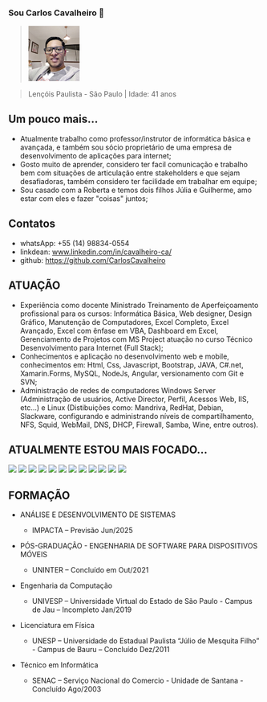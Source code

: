 ### Sou Carlos Cavalheiro 👋

> <img src="./images/img_eu.jpg" style="zoom:60%;">

> Lençóis Paulista - São Paulo | Idade: 41 anos 

## Um pouco mais...
-	Atualmente trabalho como professor/instrutor de informática básica e avançada, e também sou sócio proprietário de uma empresa de desenvolvimento de aplicações para internet;
-	Gosto muito de aprender, considero ter facil comunicação e trabalho bem com situações de articulação entre stakeholders e que sejam desafiadoras, também considero ter facilidade em trabalhar em equipe;
-	Sou casado com a Roberta e temos dois filhos Júlia e Guilherme, amo estar com eles e fazer "coisas" juntos;

## Contatos
- whatsApp: +55 (14) 98834-0554
- linkdean: www.linkedin.com/in/cavalheiro-ca/
- github: https://github.com/CarlosCavalheiro

## ATUAÇÃO
-	Experiência como docente Ministrado Treinamento de Aperfeiçoamento profissional para os cursos: Informática Básica, Web designer, Design Gráfico, Manutenção de Computadores, Excel Completo, Excel Avançado, Excel com ênfase em VBA, Dashboard em Excel, Gerenciamento de Projetos com MS Project atuação no curso Técnico Desenvolvimento para Internet (Full Stack);
-	Conhecimentos e aplicação no desenvolvimento web e mobile, conhecimentos em: Html, Css, Javascript, Bootstrap, JAVA, C#.net, Xamarin.Forms, MySQL, NodeJs, Angular, versionamento com Git e SVN;
- Administração de redes de computadores Windows Server (Administração de usuários, Active Director, Perfil, Acessos Web, IIS, etc...) e Linux (Distibuições como: Mandriva, RedHat, Debian, Slackware, configurando e administrando níveis de compartilhamento, NFS, Squid, WebMail, DNS, DHCP, Firewall, Samba, Wine, entre outros).

## ATUALMENTE ESTOU MAIS FOCADO...
<div style="display: inline;">
  <img width="50px" src="https://cdn.jsdelivr.net/gh/devicons/devicon/icons/dotnetcore/dotnetcore-original.svg" />
  <img width="50px" src="https://cdn.jsdelivr.net/gh/devicons/devicon/icons/xamarin/xamarin-original.svg" />
  <img width="50px" src="https://cdn.jsdelivr.net/gh/devicons/devicon/icons/angularjs/angularjs-original.svg" />
  <img width="50px" src="https://cdn.jsdelivr.net/gh/devicons/devicon/icons/html5/html5-original-wordmark.svg" />
  <img width="50px" src="https://cdn.jsdelivr.net/gh/devicons/devicon/icons/css3/css3-original-wordmark.svg" />
  <img width="50px" src="https://cdn.jsdelivr.net/gh/devicons/devicon/icons/javascript/javascript-original.svg" />
  <img width="50px" src="https://cdn.jsdelivr.net/gh/devicons/devicon/icons/figma/figma-original.svg" />
  <img width="50px" src="https://cdn.jsdelivr.net/gh/devicons/devicon/icons/android/android-original.svg" />
  <img width="50px" src="https://cdn.jsdelivr.net/gh/devicons/devicon/icons/mysql/mysql-original-wordmark.svg" />
  <img width="50px" src="https://cdn.jsdelivr.net/gh/devicons/devicon/icons/googlecloud/googlecloud-original.svg" />
  <img width="50px" src="https://cdn.jsdelivr.net/gh/devicons/devicon/icons/azure/azure-original.svg" />
  <img width="50px" src="https://cdn.jsdelivr.net/gh/devicons/devicon/icons/arduino/arduino-original.svg" />        
</div>

## FORMAÇÃO
- ANÁLISE E DESENVOLVIMENTO DE SISTEMAS
  - IMPACTA – Previsão Jun/2025

- PÓS-GRADUAÇÃO - ENGENHARIA DE SOFTWARE PARA DISPOSITIVOS MÓVEIS
  - UNINTER – Concluído em Out/2021

- Engenharia da Computação
  - UNIVESP – Universidade Virtual do Estado de São Paulo - Campus de Jau – Incompleto Jan/2019

- Licenciatura em Física
  - UNESP – Universidade do Estadual Paulista “Júlio de Mesquita Filho” - Campus de Bauru – Concluído Dez/2011

- Técnico em Informática
  - SENAC – Serviço Nacional do Comercio - Unidade de Santana - Concluído Ago/2003         

<!--
**CarlosCavalheiro/CarlosCavalheiro** is a ✨ _special_ ✨ repository because its `README.md` (this file) appears on your GitHub profile.

Here are some ideas to get you started:

- 🔭 I’m currently working on ...
- 🌱 I’m currently learning ...
- 👯 I’m looking to collaborate on ...
- 🤔 I’m looking for help with ...
- 💬 Ask me about ...
- 📫 How to reach me: ...
- 😄 Pronouns: ...
- ⚡ Fun fact: ...
-->
